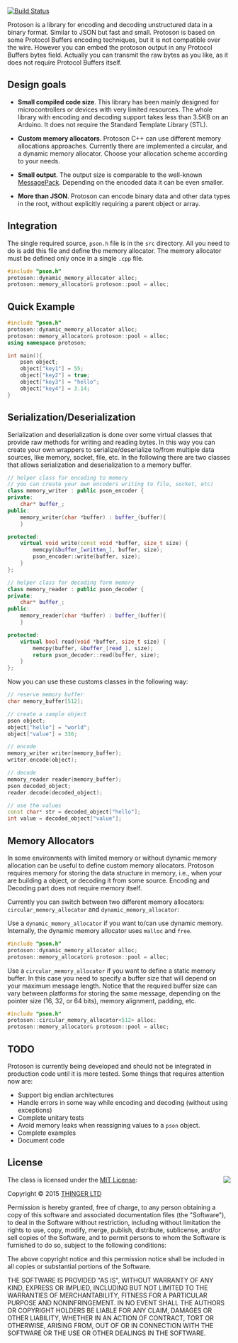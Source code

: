 [![Build Status](https://travis-ci.org/thinger-io/Protoson.svg)](https://travis-ci.org/thinger-io/Protoson)

Protoson is a library for encoding and decoding unstructured data in a binary format. Similar to JSON but fast and small. Protoson is based on some Protocol Buffers encoding techniques, but it is not compatible over the wire. However you can embed the protoson output in any Protocol Buffers bytes field. Actually you can transmit the raw bytes as you like, as it does not require Protocol Buffers itself.

## Design goals

- **Small compiled code size**. This library has been mainly designed for microcontrollers or devices with very limited resources. The whole library with encoding and decoding support takes less than 3.5KB on an Arduino. It does not require the Standard Template Library (STL).

- **Custom memory allocators**. Protoson C++ can use different memory allocations approaches. Currently there are implemented a circular, and a dynamic memory allocator. Choose your allocation scheme according to your needs.

- **Small output**. The output size is comparable to the well-known [MessagePack](http://msgpack.org/). Depending on the encoded data it can be even smaller.

- **More than JSON**. Protoson can encode binary data and other data types in the root, without explicitly requiring a parent object or array.

## Integration

The single required source, `pson.h` file is in the `src` directory. All you need to do is add this file and define the memory allocator. The memory allocator must be defined only once in a single `.cpp` file.

```cpp
#include "pson.h"
protoson::dynamic_memory_allocator alloc;
protoson::memory_allocator& protoson::pool = alloc;
```

## Quick Example

```cpp
#include "pson.h"
protoson::dynamic_memory_allocator alloc;
protoson::memory_allocator& protoson::pool = alloc;
using namespace protoson;

int main(){
    pson object;
    object["key1"] = 55;
    object["key2"] = true;
    object["key3"] = "hello";
    object["key4"] = 3.14;
}
```

## Serialization/Deserialization

Serialization and deserialization is done over some virtual classes that provide raw methods for writing and reading bytes. In this way you can create your own wrappers to serialize/deserialize to/from multiple data sources, like memory, socket, file, etc. In the following there are two  classes that allows serialization and deserialization to a memory buffer.

```cpp
// helper class for encoding to memory
// you can create your own encoders writing to file, socket, etc)
class memory_writer : public pson_encoder {
private:
    char* buffer_;
public:
    memory_writer(char *buffer) : buffer_(buffer){
    }

protected:
    virtual void write(const void *buffer, size_t size) {
        memcpy(&buffer_[written_], buffer, size);
        pson_encoder::write(buffer, size);
    }
};

// helper class for decoding form memory
class memory_reader : public pson_decoder {
private:
    char* buffer_;
public:
    memory_reader(char *buffer) : buffer_(buffer){
    }

protected:
    virtual bool read(void *buffer, size_t size) {
        memcpy(buffer, &buffer_[read_], size);
        return pson_decoder::read(buffer, size);
    }
};

```

Now you can use these customs classes in the following way:

```cpp
// reserve memory buffer
char memory_buffer[512];

// create a sample object
pson object;
object["hello"] = "world";
object["value"] = 336;

// encode
memory_writer writer(memory_buffer);
writer.encode(object);

// decode
memory_reader reader(memory_buffer);
pson decoded_object;
reader.decode(decoded_object);

// use the values
const char* str = decoded_object["hello"];
int value = decoded_object["value"];
```

## Memory Allocators

In some environments with limited memory or without dynamic memory allocation can be useful to define custom memory allocators. Protoson requires memory for storing the data structure in memory, i.e., when your are building a object, or decoding it from some source. Encoding and Decoding part does not require memory itself.

Currently you can switch between two different memory  allocators: `circular_memory_allocator` and `dynamic_memory_allocator`:

Use a `dynamic_memory_allocator` if you want to/can use dynamic memory. Internally, the dynamic memory allocator uses `malloc` and `free`.

```cpp
#include "pson.h"
protoson::dynamic_memory_allocator alloc;
protoson::memory_allocator& protoson::pool = alloc;
```

Use a `circular_memory_allocator` if you want to define a static memory buffer. In this case you need to specify a buffer size that will depend on your maximum message length. Notice that the required buffer size can vary between platforms for storing the same message, depending on the pointer size (16, 32, or 64 bits), memory alignment, padding, etc.

```cpp
#include "pson.h"
protoson::circular_memory_allocator<512> alloc;
protoson::memory_allocator& protoson::pool = alloc;
```

## TODO

Protoson is currently being developed and should not be integrated in production code until it is more tested. Some things that requires attention now are:

 - Support big endian architectures
 - Handle errors in some way while encoding and decoding (without using exceptions)
 - Complete unitary tests
 - Avoid memory leaks when reassigning values to a `pson` object.
 - Complete examples 
 - Document code

## License

<img align="right" src="http://opensource.org/trademarks/opensource/OSI-Approved-License-100x137.png">

The class is licensed under the [MIT License](http://opensource.org/licenses/MIT):

Copyright &copy; 2015 [THINGER LTD](http://thinger.io)

Permission is hereby granted, free of charge, to any person obtaining a copy of this software and associated documentation files (the "Software"), to deal in the Software without restriction, including without limitation the rights to use, copy, modify, merge, publish, distribute, sublicense, and/or sell copies of the Software, and to permit persons to whom the Software is furnished to do so, subject to the following conditions:

The above copyright notice and this permission notice shall be included in all copies or substantial portions of the Software.

THE SOFTWARE IS PROVIDED "AS IS", WITHOUT WARRANTY OF ANY KIND, EXPRESS OR IMPLIED, INCLUDING BUT NOT LIMITED TO THE WARRANTIES OF MERCHANTABILITY, FITNESS FOR A PARTICULAR PURPOSE AND NONINFRINGEMENT. IN NO EVENT SHALL THE AUTHORS OR COPYRIGHT HOLDERS BE LIABLE FOR ANY CLAIM, DAMAGES OR OTHER LIABILITY, WHETHER IN AN ACTION OF CONTRACT, TORT OR OTHERWISE, ARISING FROM, OUT OF OR IN CONNECTION WITH THE SOFTWARE OR THE USE OR OTHER DEALINGS IN THE SOFTWARE.